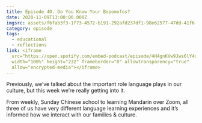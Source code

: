 ```yaml
---
title: Episode 40. Do You Know Your Bopomofos?
date: 2020-11-09T13:00:00.000Z
imgsrc: assets/f6fab3f3-1f73-4572-b191-292afd237df1-98e62577-47dd-41f6-accb-51753ae0ca58.jpg
category: episode
tags:
  - educational
  - reflections
link: <iframe
  src="https://open.spotify.com/embed-podcast/episode/4H4gnKVw9Jws6lY4s5184B"
  width="100%" height="232" frameborder="0" allowtransparency="true"
  allow="encrypted-media"></iframe>
---
```

Previously, we’ve talked about the important role language plays in our culture, but this week we’re really getting into it.

From weekly, Sunday Chinese school to learning Mandarin over Zoom, all three of us have very different language learning experiences and it’s informed how we interact with our families & culture.